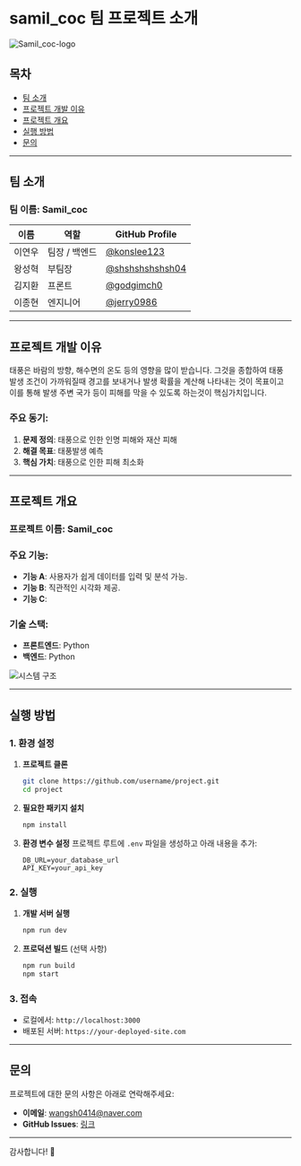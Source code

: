 # samil_coc 팀 프로젝트 소개

![Samil_coc-logo](https://github.com/user-attachments/assets/a98cd9af-ee88-4c3a-968a-eb75ba831655)

## 목차
- [팀 소개](#팀-소개)
- [프로젝트 개발 이유](#프로젝트-개발-이유)
- [프로젝트 개요](#프로젝트-개요)
- [실행 방법](#실행-방법)
- [문의](#문의)

---

## 팀 소개

### 팀 이름: **Samil_coc**

| 이름          | 역할           | GitHub Profile                                   |
|---------------|----------------|-------------------------------------------------|
| 이연우       | 팀장 / 백엔드  | [@konslee123](https://github.com/konslee123)   |
| 왕성혁       | 부팀장     | [@shshshshshsh04](https://github.com/shshshshshsh04) |
| 김지환       |   프론트     | [@godgimch0](https://github.com/godkimch0)     |
| 이종현       | 엔지니어  | [@jerry0986](https://github.com/jerry0986) |

---

## 프로젝트 개발 이유

태풍은 바람의 방향, 해수면의 온도 등의 영향을 많이 받습니다. 그것을 종합하여 태풍 발생 조건이 가까워질때 경고를 보내거나 발생 확률을 계산해 나타내는 것이 목표이고 이를 통해 발생 주변 국가 등이 피해를 막을 수 있도록 하는것이 핵심가치입니다.

### 주요 동기:
1. **문제 정의**: 태풍으로 인한 인명 피해와 재산 피해
2. **해결 목표**: 태풍발생 예측
3. **핵심 가치**: 태풍으로 인한 피해 최소화

---

## 프로젝트 개요

### 프로젝트 이름: **Samil_coc**

### 주요 기능:
- **기능 A**: 사용자가 쉽게 데이터를 입력 및 분석 가능.
- **기능 B**: 직관적인 시각화 제공.
- **기능 C**: 

### 기술 스택:
- **프론트엔드**: Python
- **백엔드**: Python

![시스템 구조](https://via.placeholder.com/800x400)

---

## 실행 방법

### 1. 환경 설정
1. **프로젝트 클론**
   ```bash
   git clone https://github.com/username/project.git
   cd project
   ```

2. **필요한 패키지 설치**
   ```bash
   npm install
   ```

3. **환경 변수 설정**
   프로젝트 루트에 `.env` 파일을 생성하고 아래 내용을 추가:
   ```env
   DB_URL=your_database_url
   API_KEY=your_api_key
   ```

### 2. 실행
1. **개발 서버 실행**
   ```bash
   npm run dev
   ```

2. **프로덕션 빌드** (선택 사항)
   ```bash
   npm run build
   npm start
   ```

### 3. 접속
   - 로컬에서: `http://localhost:3000`
   - 배포된 서버: `https://your-deployed-site.com`

---

## 문의

프로젝트에 대한 문의 사항은 아래로 연락해주세요:

- **이메일**: wangsh0414@naver.com
- **GitHub Issues**: [링크](https://github.com/jerry0986/samil_coc-project/issues)

---

감사합니다! 🙌
